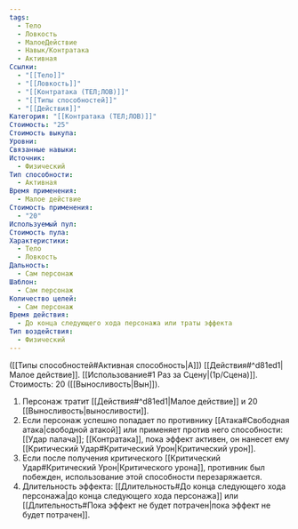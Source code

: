 ```yaml
---
tags:
  - Тело
  - Ловкость
  - МалоеДействие
  - Навык/Контратака
  - Активная
Ссылки:
  - "[[Тело]]"
  - "[[Ловкость]]"
  - "[[Контратака (ТЕЛ;ЛОВ)]]"
  - "[[Типы способностей]]"
  - "[[Действия]]"
Категория: "[[Контратака (ТЕЛ;ЛОВ)]]"
Стоимость: "25"
Стоимость выкупа: 
Уровни: 
Связанные навыки: 
Источник:
  - Физический
Тип способности:
  - Активная
Время применения:
  - Малое действие
Стоимость применения:
  - "20"
Используемый пул: 
Стоимость пула: 
Характеристики:
  - Тело
  - Ловкость
Дальность:
  - Сам персонаж
Шаблон:
  - Сам персонаж
Количество целей:
  - Сам персонаж
Время действия:
  - До конца следующего хода персонажа или траты эффекта
Тип воздействия:
  - Физический
---
```

([[Типы способностей#Активная способность|А]]) [[Действия#^d81ed1|Малое действие]]. [[Использование#1 Раз за Сцену|(1р/Сцена)]]. Стоимость: 20 ([[Выносливость|Вын]]).

1. Персонаж тратит [[Действия#^d81ed1|Малое действие]] и 20 [[Выносливость|выносливости]]. 
2. Если персонаж успешно попадает по противнику [[Атака#Свободная атака|свободной атакой]] или применяет против него способности: [[Удар палача]]; [[Контратака]], пока эффект активен, он нанесет ему [[Критический Удар#Критический Урон|Критический урон]]. 
3. Если после получения критического [[Критический Удар#Критический Урон|Критического урона]], противник был побежден, использование этой способности перезаряжается.  
4. Длительность эффекта: [[Длительность#До конца следующего хода персонажа|до конца следующего хода персонажа]] или [[Длительность#Пока эффект не будет потрачен|пока эффект не будет потрачен]]. 
